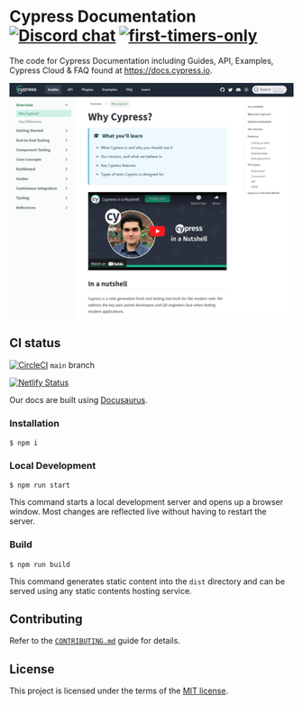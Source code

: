 # Cypress Documentation [![Discord chat](https://img.shields.io/badge/chat-on%20Discord-brightgreen)](https://on.cypress.io/discord) [![first-timers-only](http://img.shields.io/badge/first--timers--only-friendly-blue.svg)](https://github.com/cypress-io/cypress-documentation/labels/first-timers-only)

The code for Cypress Documentation including Guides, API, Examples, Cypress
Cloud & FAQ found at https://docs.cypress.io.

![Cypress Documentation Preview](/static/img/cypress-docs.png)

## CI status

[![CircleCI](https://circleci.com/gh/cypress-io/cypress-documentation/tree/main.svg?style=svg)](https://circleci.com/gh/cypress-io/cypress-documentation/tree/main)
`main` branch

[![Netlify Status](https://api.netlify.com/api/v1/badges/dbf22ada-b50c-49b0-a933-bf02e87d25d1/deploy-status)](https://app.netlify.com/sites/cypress-docs/deploys)

Our docs are built using [Docusaurus](https://docusaurus.io/).

### Installation

```
$ npm i
```

### Local Development

```
$ npm run start
```

This command starts a local development server and opens up a browser window.
Most changes are reflected live without having to restart the server.

### Build

```
$ npm run build
```

This command generates static content into the `dist` directory and can be
served using any static contents hosting service.

## Contributing

Refer to the [`CONTRIBUTING.md`](/CONTRIBUTING.md) guide for details.

## License

This project is licensed under the terms of the [MIT license](/LICENSE.md).
